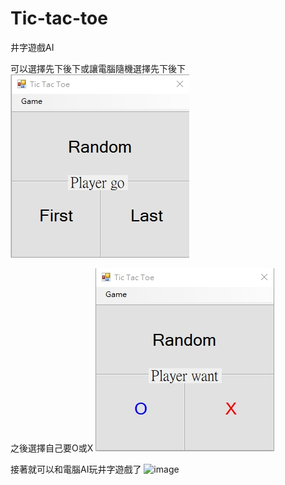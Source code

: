 # Tic-tac-toe
井字遊戲AI

可以選擇先下後下或讓電腦隨機選擇先下後下
![image](https://github.com/jimmy801/Tic-tac-toe/blob/master/ScreenShot/00.jpg)

之後選擇自己要O或X
![image](https://github.com/jimmy801/Tic-tac-toe/blob/master/ScreenShot/01.jpg)


接著就可以和電腦AI玩井字遊戲了
![image](https://github.com/jimmy801/Tic-tac-toe/blob/master/ScreenShot/03.jpg)
